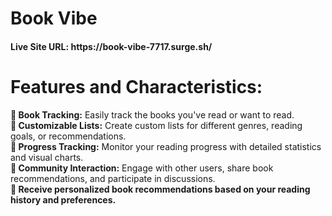 <h1>Book Vibe</h1>
    <h4>Live Site URL: https://book-vibe-7717.surge.sh/</h4>
    <h1>Features and Characteristics:</h1>
    <p>
      <b>🔸 Book Tracking:</b> Easily track the books you've read or want to read. <br>
      <b>🔸 Customizable Lists:</b> Create custom lists for different genres, reading goals, or recommendations. <br>
      <b>🔸 Progress Tracking:</b> Monitor your reading progress with detailed statistics and visual charts. <br>
      <b>🔸 Community Interaction:</b> Engage with other users, share book recommendations, and participate in discussions. <br>
      <b>🔸 Receive personalized book recommendations based on your reading history and preferences.<br>
    </p>

